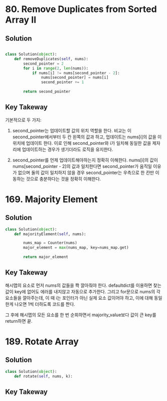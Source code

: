 
# 80. Remove Duplicates from Sorted Array II

## Solution
```python

class Solution(object):
    def removeDuplicates(self, nums):
        second_pointer = 2
        for i in range(2, len(nums)):
            if nums[i] != nums[second_pointer - 2]:
                nums[second_pointer] = nums[i]
                second_pointer += 1
    
        return second_pointer

```

## Key Takeway
기본적으로 두 가지:

1) second_pointer는 업데이트할 값의 위치 역할을 한다. 비교는 이 second_pointer에서부터 두 칸 왼쪽의 값과 하고, 업데이트는 nums[i]의 값을 이 위치에 업데이트 한다. 이로 인해 second_pointer와 i가 일치해 동일한 값을 제자리에 업데이트하는 경우가 생기더라도 로직을 유지한다.

2) second_pointer를 언제 업데이트해야하는지 정확히 이해한다. nums[i]의 값이 nums[second_pointer - 2]의 값과 일치한다면 second_pointer가 움직일 이유가 없으며 둘의 값이 일치하지 않을 경우 second_pointer는 우측으로 한 칸만 이동하는 것으로 충분하다는 것을 정확히 이해한다.


# 169. Majority Element

## Solution
```python
class Solution(object):
    def majorityElement(self, nums):

        nums_map = Counter(nums)
        major_element = max(nums_map, key=nums_map.get)
        
        return major_element
```

## Key Takeway
해시맵의 요소로 먼저 nums의 값들을 쫙 깔아줘야 한다.
defaultdict를 이용하면 찾는 값이 key에 없어도 에러를 내지않고 자동으로 추가한다.
그리고 for문으로 nums의 각 요소들을 깔아주는데, 이 때 i는 포인터가 아닌 실제 요소 값이어야 하고, 이에 대해 동일한게 나오면 1씩 더하도록 코드를 짠다.

그 후에 해시맵의 모든 요소를 한 번 순회하면서 majority_value보다 값이 큰 key를 return하면 끝.

# 189. Rotate Array

## Solution
```python
class Solution(object):
    def rotate(self, nums, k):
```

## Key Takeway
